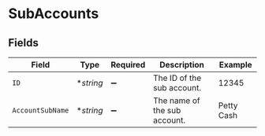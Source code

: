 # SubAccounts


## Fields

| Field                        | Type                         | Required                     | Description                  | Example                      |
| ---------------------------- | ---------------------------- | ---------------------------- | ---------------------------- | ---------------------------- |
| `ID`                         | **string*                    | :heavy_minus_sign:           | The ID of the sub account.   | 12345                        |
| `AccountSubName`             | **string*                    | :heavy_minus_sign:           | The name of the sub account. | Petty Cash                   |